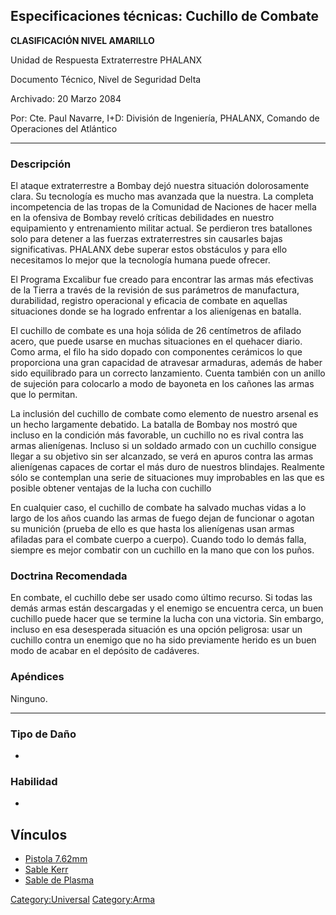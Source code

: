 ## Especificaciones técnicas: Cuchillo de Combate

**CLASIFICACIÓN NIVEL AMARILLO**

Unidad de Respuesta Extraterrestre PHALANX

Documento Técnico, Nivel de Seguridad Delta

Archivado: 20 Marzo 2084

Por: Cte. Paul Navarre, I+D: División de Ingeniería, PHALANX, Comando de
Operaciones del Atlántico

------------------------------------------------------------------------

### Descripción

El ataque extraterrestre a Bombay dejó nuestra situación dolorosamente
clara. Su tecnología es mucho mas avanzada que la nuestra. La completa
incompetencia de las tropas de la Comunidad de Naciones de hacer mella
en la ofensiva de Bombay reveló críticas debilidades en nuestro
equipamiento y entrenamiento militar actual. Se perdieron tres
batallones solo para detener a las fuerzas extraterrestres sin causarles
bajas significativas. PHALANX debe superar estos obstáculos y para ello
necesitamos lo mejor que la tecnología humana puede ofrecer.

El Programa Excalibur fue creado para encontrar las armas más efectivas
de la Tierra a través de la revisión de sus parámetros de manufactura,
durabilidad, registro operacional y eficacia de combate en aquellas
situaciones donde se ha logrado enfrentar a los alienígenas en batalla.

El cuchillo de combate es una hoja sólida de 26 centímetros de afilado
acero, que puede usarse en muchas situaciones en el quehacer diario.
Como arma, el filo ha sido dopado con componentes cerámicos lo que
proporciona una gran capacidad de atravesar armaduras, además de haber
sido equilibrado para un correcto lanzamiento. Cuenta también con un
anillo de sujeción para colocarlo a modo de bayoneta en los cañones las
armas que lo permitan.

La inclusión del cuchillo de combate como elemento de nuestro arsenal es
un hecho largamente debatido. La batalla de Bombay nos mostró que
incluso en la condición más favorable, un cuchillo no es rival contra
las armas alienígenas. Incluso si un soldado armado con un cuchillo
consigue llegar a su objetivo sin ser alcanzado, se verá en apuros
contra las armas alienígenas capaces de cortar el más duro de nuestros
blindajes. Realmente sólo se contemplan una serie de situaciones muy
improbables en las que es posible obtener ventajas de la lucha con
cuchillo

En cualquier caso, el cuchillo de combate ha salvado muchas vidas a lo
largo de los años cuando las armas de fuego dejan de funcionar o agotan
su munición (prueba de ello es que hasta los alienígenas usan armas
afiladas para el combate cuerpo a cuerpo). Cuando todo lo demás falla,
siempre es mejor combatir con un cuchillo en la mano que con los puños.

### Doctrina Recomendada

En combate, el cuchillo debe ser usado como último recurso. Si todas las
demás armas están descargadas y el enemigo se encuentra cerca, un buen
cuchillo puede hacer que se termine la lucha con una victoria. Sin
embargo, incluso en esa desesperada situación es una opción peligrosa:
usar un cuchillo contra un enemigo que no ha sido previamente herido es
un buen modo de acabar en el depósito de cadáveres.

### Apéndices

Ninguno.

------------------------------------------------------------------------

### Tipo de Daño

-

### Habilidad

-

## Vínculos

- [Pistola 7.62mm](Translation:Pistol_txt/es "wikilink")
- [Sable Kerr](Translation:kerrblade_txt/es "wikilink")
- [Sable de Plasma](Translation:plasblade_txt/es "wikilink")

[Category:Universal](Category:Universal "wikilink")
[Category:Arma](Category:Arma "wikilink")